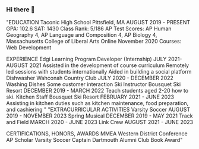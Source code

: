 ### Hi there 👋
"EDUCATION
Taconic High School Pittsfield, MA
AUGUST 2019 - PRESENT
GPA: 102.6
SAT: 1430
Class Rank: 5/186
AP Test Scores: AP Human Geography 4, AP Language and Composition 4, AP Biology 4, 
Massachusetts College of Liberal Arts Online
November 2020
Courses: Web Development

EXPERIENCE
Edgi Learning Program Developer (Internship)
JULY 2021-AUGUST 2021
Assisted in the development of course curriculum
Remotely led sessions with students internationally
Aided in building a social platform
Dishwasher Wahconah Country Club
JULY 2020 - DECEMBER 2022
Washing Dishes
Some customer interaction
Ski Instructor Bousquet Ski Resort
DECEMBER 2019 - MARCH 2022
Teach students aged 2-20 how to ski.
Kitchen Staff Bousquet Ski Resort
FEBRUARY 2021 - JUNE 2023
Assisting in kitchen duties such as kitchen maintenance, food preparation, and cashiering
"
"EXTRACURRICULAR ACTIVITIES
Varsity Soccer
AUGUST 2019 - NOVEMBER 2023
Spring Musical
DECEMBER 2019 - MAY 2021
Track and Field
MARCH 2020 - JUNE 2023
Link Crew
AUGUST 2021 - JUNE 2023

CERTIFICATIONS, HONORS, AWARDS
MMEA Western District Conference
AP Scholar
Varsity Soccer Captain
Dartmouth Alumni Club Book Award"